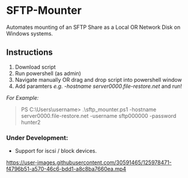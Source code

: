 # SFTP-Mounter
Automates mounting of an SFTP Share as a Local OR Network Disk on Windows systems.

## Instructions
1. Download script
2. Run powershell (as admin)
3. Navigate manually OR drag and drop script into powershell window
4. Add paramters _e.g. -hostname server0000.file-restore.net_ and run!

*For Example:*
> PS C:\Users\username> .\sftp_mounter.ps1 -hostname server0000.file-restore.net -username sftp000000 -password hunter2

### Under Development:
* Support for iscsi / block devices.





https://user-images.githubusercontent.com/30591465/125978471-f4796b51-a570-46c6-bdd1-a8c8ba7660ea.mp4


